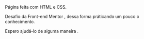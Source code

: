 Página feita com HTML e CSS.

Desafio da Front-end Mentor , dessa forma práticando um pouco o conhecimento.

Espero ajudá-lo de alguma maneira .
